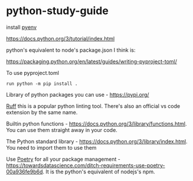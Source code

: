 # python-study-guide



install [pyenv](https://github.com/pyenv/pyenv)

https://docs.python.org/3/tutorial/index.html


python's equivalent to node's package.json I think is:

https://packaging.python.org/en/latest/guides/writing-pyproject-toml/



To use pyproject.toml

```
run python -m pip install .
```

Library of python packages you can use - https://pypi.org/


[Ruff](https://github.com/astral-sh/ruff) this is a popular python linting tool. There's also an official vs code extension by the same name. 

Builtin python functions - https://docs.python.org/3/library/functions.html. You can use them straight away in your code. 


The Python standard library - https://docs.python.org/3/library/index.html. You need to import them to use them



Use [Poetry](https://python-poetry.org/) for all your package management - https://towardsdatascience.com/ditch-requirements-use-poetry-00a936fe9b6d. It is the python's equivalent of nodejs's npm. 